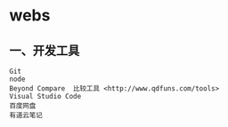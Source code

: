 # webs

## 一、开发工具

```
Git
node
Beyond Compare  比较工具 <http://www.qdfuns.com/tools>
Visual Studio Code
百度网盘
有道云笔记
```
